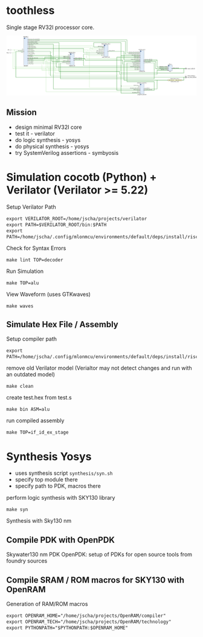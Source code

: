# toothless 

Single stage RV32I processor core. 

![](docs/blockdiagram-toothless.png)


## Mission

- design  minimal RV32I core
- test it - verilator
- do logic synthesis - yosys
- do physical synthesis - yosys
- try SystemVerilog assertions - symbyosis


# Simulation cocotb (Python) + Verilator (Verilator >= 5.22)

Setup Verilator Path 

```
export VERILATOR_ROOT=/home/jscha/projects/verilator
export PATH=$VERILATOR_ROOT/bin:$PATH
export PATH=/home/jscha/.config/mlonmcu/environments/default/deps/install/riscv_gcc/bin:$PATH
```

Check for Syntax Errors
```
make lint TOP=decoder
```

Run Simulation

```
make TOP=alu
```

View Waveform (uses GTKwaves)
```
make waves
```

## Simulate Hex File / Assembly

Setup compiler path
```
export PATH=/home/jscha/.config/mlonmcu/environments/default/deps/install/riscv_gcc/bin:$PATH
```

remove old Verilator model (Verialtor may not detect changes and run with an outdated model)
```
make clean
```

create test.hex from test.s
```
make bin ASM=alu
```
run compiled assembly
```
make TOP=if_id_ex_stage
```


# Synthesis Yosys

- uses synthesis script `synthesis/syn.sh`
- specify top module there
- specify path to PDK, macros there


perform logic synthesis with SKY130 library
```
make syn
```

Synthesis with Sky130 nm

## Compile PDK with OpenPDK

Skywater130 nm PDK
OpenPDK: setup of PDKs for open source tools from foundry sources



## Compile SRAM / ROM macros for SKY130 with OpenRAM

Generation of RAM/ROM macros
```
export OPENRAM_HOME="/home/jscha/projects/OpenRAM/compiler"
export OPENRAM_TECH="/home/jscha/projects/OpenRAM/technology"
export PYTHONPATH="$PYTHONPATH:$OPENRAM_HOME"
```









